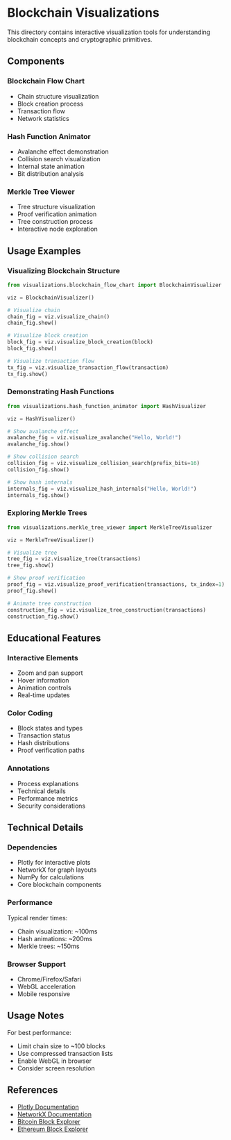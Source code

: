 # Blockchain Visualizations

This directory contains interactive visualization tools for understanding blockchain concepts and cryptographic primitives.

## Components

### Blockchain Flow Chart
- Chain structure visualization
- Block creation process
- Transaction flow
- Network statistics

### Hash Function Animator
- Avalanche effect demonstration
- Collision search visualization
- Internal state animation
- Bit distribution analysis

### Merkle Tree Viewer
- Tree structure visualization
- Proof verification animation
- Tree construction process
- Interactive node exploration

## Usage Examples

### Visualizing Blockchain Structure
```python
from visualizations.blockchain_flow_chart import BlockchainVisualizer

viz = BlockchainVisualizer()

# Visualize chain
chain_fig = viz.visualize_chain()
chain_fig.show()

# Visualize block creation
block_fig = viz.visualize_block_creation(block)
block_fig.show()

# Visualize transaction flow
tx_fig = viz.visualize_transaction_flow(transaction)
tx_fig.show()
```

### Demonstrating Hash Functions
```python
from visualizations.hash_function_animator import HashVisualizer

viz = HashVisualizer()

# Show avalanche effect
avalanche_fig = viz.visualize_avalanche("Hello, World!")
avalanche_fig.show()

# Show collision search
collision_fig = viz.visualize_collision_search(prefix_bits=16)
collision_fig.show()

# Show hash internals
internals_fig = viz.visualize_hash_internals("Hello, World!")
internals_fig.show()
```

### Exploring Merkle Trees
```python
from visualizations.merkle_tree_viewer import MerkleTreeVisualizer

viz = MerkleTreeVisualizer()

# Visualize tree
tree_fig = viz.visualize_tree(transactions)
tree_fig.show()

# Show proof verification
proof_fig = viz.visualize_proof_verification(transactions, tx_index=1)
proof_fig.show()

# Animate tree construction
construction_fig = viz.visualize_tree_construction(transactions)
construction_fig.show()
```

## Educational Features

### Interactive Elements
- Zoom and pan support
- Hover information
- Animation controls
- Real-time updates

### Color Coding
- Block states and types
- Transaction status
- Hash distributions
- Proof verification paths

### Annotations
- Process explanations
- Technical details
- Performance metrics
- Security considerations

## Technical Details

### Dependencies
- Plotly for interactive plots
- NetworkX for graph layouts
- NumPy for calculations
- Core blockchain components

### Performance
Typical render times:
- Chain visualization: ~100ms
- Hash animations: ~200ms
- Merkle trees: ~150ms

### Browser Support
- Chrome/Firefox/Safari
- WebGL acceleration
- Mobile responsive

## Usage Notes

For best performance:
- Limit chain size to ~100 blocks
- Use compressed transaction lists
- Enable WebGL in browser
- Consider screen resolution

## References

- [Plotly Documentation](https://plotly.com/python/)
- [NetworkX Documentation](https://networkx.org/)
- [Bitcoin Block Explorer](https://blockchain.info/)
- [Ethereum Block Explorer](https://etherscan.io/)
